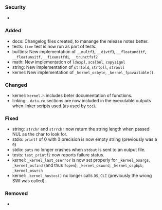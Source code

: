 ### Security
- 

### Added
- docs: Changelog files created, to manange the release notes better.
- tests: `time` test is now run as part of tests.
- builtins: New implementation of `__multf3`, `__divtf3`, `__floatunditf`, `__floatunsitf`, `__fixunstfdi`, `__trunctfsf2`
- math: New implementation of `ldexpl`, `scalbnl`, `copysignl`
- string: New implementation of `strtold`, `strtoll`, `stroull`
- kernel: New implementation of `_kernel_osbyte`, `_kernel_fpavailable()`.

### Changed
- kernel: `kernel.h` includes beter documentation of functions.
- linking: `.data.ro` sections are now included in the executable outputs when linker scripts used (as used by `tcc`).

### Fixed
- string: `strchr` and `strrchr` now return the string length when passed NUL as the char to look for.
- stdio: `printf` of 0 with 0 precision is now empty string (previously was a `0`)
- stdio: `puts` no longer crashes when `stdout` is sent to an output file.
- tests: `test_printf2` now reports failure status.
- kernel: `_kernel_last_oserror` is now set properly for `_kernel_osargs`, `_kernel_osfind` (and thus `fopen`), `_kernel_osword`, `_kernel_osgbpb`, `_kernel_oswrch`
- kernel: `_kernel_hostos()` no longer calls `OS_CLI` (previously the wrong SWI was called).

### Removed
- 

